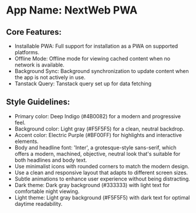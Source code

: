 # **App Name**: NextWeb PWA

## Core Features:

- Installable PWA: Full support for installation as a PWA on supported platforms.
- Offline Mode: Offline mode for viewing cached content when no network is available.
- Background Sync: Background synchronization to update content when the app is not actively in use.
- Tanstack Query: Tanstack query set up for data fetching

## Style Guidelines:

- Primary color: Deep Indigo (#4B0082) for a modern and progressive feel.
- Background color: Light gray (#F5F5F5) for a clean, neutral backdrop.
- Accent color: Electric Purple (#BF00FF) for highlights and interactive elements.
- Body and headline font: 'Inter', a grotesque-style sans-serif, which offers a modern, machined, objective, neutral look that's suitable for both headlines and body text.
- Use minimalist icons with rounded corners to match the modern design.
- Use a clean and responsive layout that adapts to different screen sizes.
- Subtle animations to enhance user experience without being distracting.
- Dark theme: Dark gray background (#333333) with light text for comfortable night viewing.
- Light theme: Light gray background (#F5F5F5) with dark text for optimal daytime readability.